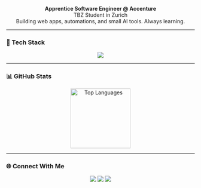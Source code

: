 <p align="center">
  <b>Apprentice Software Engineer @ Accenture</b><br>
  TBZ Student in Zurich<br>
  Building web apps, automations, and small AI tools. Always learning.
</p>

---

### 🧰 Tech Stack
<p align="center">
  <img src="https://skillicons.dev/icons?i=html,css,js,python,github,vscode" />
</p>

---

### 📊 GitHub Stats
<p align="center">
  <img src="https://github-readme-stats.vercel.app/api/top-langs/?username=zinoos&layout=compact&theme=tokyonight" alt="Top Languages" height="160" />
</p>

---

### 🌐 Connect With Me
<p align="center">
  <a href="https://github.com/zinoos"><img src="https://img.shields.io/badge/GitHub-181717?style=for-the-badge&logo=github&logoColor=white"/></a>
  <a href="zino.bonin@edu.tbz.ch"><img src="https://img.shields.io/badge/Email-D14836?style=for-the-badge&logo=gmail&logoColor=white"/></a>
  <a href="https://www.linkedin.com/in/zino-bonin-307a25364/"><img src="https://img.shields.io/badge/LinkedIn-0A66C2?style=for-the-badge&logo=linkedin&logoColor=white"/></a>
</p>

